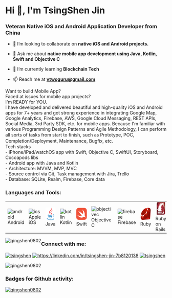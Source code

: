 <h1 align="left">Hi 👋, I'm TsingShen Jin</h1>
<h3 align="left">Veteran Native iOS and Android Application Developer from China</h3>

- 👯 I’m looking to collaborate on **native iOS and Android projects.**

- 💬 Ask me about **native mobile app development using Java, Kotlin, Swift and Objective C**

- 🌱 I’m currently learning **Blockchain Tech**

- 📫 Reach me at **vtwoguru@gmail.com**

<p>Want to build Mobile App?
  <br/>
  Faced at issues for mobile app projects? 
  <br/>
  I'm READY for YOU. 
  <br/>
  I have developed and delivered beautiful and high-quality iOS and Android apps for 7+ years and got strong experience in integrating Google Map, Google Analytics, Firebase, AWS, Google Cloud Messaging, REST APIs, Social Media, 3rd Party SDK, etc. for mobile apps. Because I'm familiar with various Programming Design Patterns and Agile Methodology, I can perform all sorts of tasks from start to ﬁnish, such as Prototype, POC, Completion/Deployment, Maintenance, Bugﬁx, etc. 
  <br/>
  Tech stacks 
  <br/>
  - iPhone/iPad/watchOS app with Swift, Objective C, SwiftUI, Storyboard, Cocoapods libs 
  <br/>
  - Android app with Java and Kotlin 
  <br/>
  - Architecture: MVVM, MVP, MVC 
  <br/>
  - Source control via Git, Task management with Jira, Trello 
  <br/>
  - Database: SQLite, Realm, Firebase, Core data
  <br/>
 </p>

<h3 align="left">Languages and Tools:</h3>
<table style="border-size:0px">
  <tr >
    <td style="border: none;"><img src="https://www.vectorlogo.zone/logos/android/android-icon.svg" alt="android" width="40" height="40"> Android </td>    
    <td style="border: none;"><img src="https://www.vectorlogo.zone/logos/apple/apple-icon.svg" alt="ios" width="40" height="40"> Apple iOS </td>
    <td style="border: none;"><img src="https://raw.githubusercontent.com/devicons/devicon/master/icons/java/java-original.svg" alt="java" width="40" height="40"> Java </td>
    <td style="border: none;"><img src="https://www.vectorlogo.zone/logos/kotlinlang/kotlinlang-icon.svg" alt="kotlin" width="40" height="40"> Kotlin </td>    
    <td style="border: none;"><img src="https://raw.githubusercontent.com/devicons/devicon/master/icons/swift/swift-original.svg" alt="swift" width="40" height="40"> Swift </td>   
    <td style="border: none;"><img src="https://www.vectorlogo.zone/logos/apple_objectivec/apple_objectivec-icon.svg" alt="objectivec" width="40" height="40"> Objective C </td>
    <td style="border: none;"><img src="https://www.vectorlogo.zone/logos/firebase/firebase-icon.svg" alt="firebase" width="40" height="40"> Firebase </td>   
    <td style="border: none;"><img src="https://raw.githubusercontent.com/devicons/devicon/master/icons/ruby/ruby-original.svg" alt="ruby" width="40" height="40"> Ruby </td>
    <td style="border: none;"><img src="https://raw.githubusercontent.com/devicons/devicon/master/icons/rails/rails-original-wordmark.svg" alt="rails" width="40" height="40"> Ruby on Rails </td>
    <td style="border: none;"><img src="https://www.vectorlogo.zone/logos/google_maps/google_maps-icon.svg" alt="google map" width="40" height="40"> Google Map</td>                        
   </tr>
  </table>

<p><img align="left" src="https://github-readme-stats.vercel.app/api/top-langs?username=qingshen0802&show_icons=true&locale=en&layout=compact" alt="qingshen0802" /></p>

<h3 align="left">Connect with me:</h3>
<p align="left">
<a href="https://twitter.com/tsingshen" target="blank"><img align="center" src="https://raw.githubusercontent.com/rahuldkjain/github-profile-readme-generator/master/src/images/icons/Social/twitter.svg" alt="tsingshen" height="30" width="40" /></a>
<a href="https://linkedin.com/in/https://linkedin.com/in/tsingshen-jin-7b8120138" target="blank"><img align="center" src="https://raw.githubusercontent.com/rahuldkjain/github-profile-readme-generator/master/src/images/icons/Social/linked-in-alt.svg" alt="https://linkedin.com/in/tsingshen-jin-7b8120138" height="30" width="40" /></a>
<a href="https://fb.com/tsingshen" target="blank"><img align="center" src="https://raw.githubusercontent.com/rahuldkjain/github-profile-readme-generator/master/src/images/icons/Social/facebook.svg" alt="tsingshen" height="30" width="40" /></a>
</p>

<p align="left"> <img src="https://komarev.com/ghpvc/?username=qingshen0802&label=Profile%20views&color=0e75b6&style=flat" alt="qingshen0802" /> </p>

<h3 align="left">Badges for Github activity:</h3>
<p align="left"> <a href="https://github.com/ryo-ma/github-profile-trophy"><img src="https://github-profile-trophy.vercel.app/?username=qingshen0802" alt="qingshen0802" /></a> </p>
